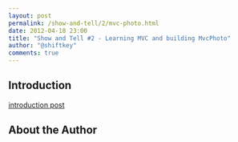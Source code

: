 ```yaml
--- 
layout: post
permalink: /show-and-tell/2/mvc-photo.html
date: 2012-04-18 23:00
title: "Show and Tell #2 - Learning MVC and building MvcPhoto"
author: "@shiftkey"
comments: true
---
```


## Introduction

[introduction post](http://garfbradazweb.wordpress.com/2012/04/16/code52-show-tell-my-open-source-application/)


## About the Author
